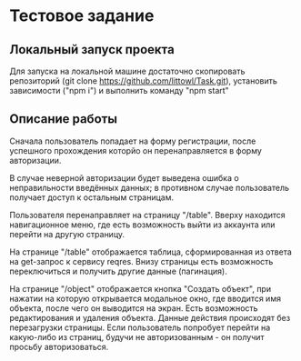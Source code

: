 # Тестовое задание
## Локальный запуск проекта
Для запуска на локальной машине достаточно скопировать репозиторий (git clone https://github.com/littowl/Task.git), установить зависимости ("npm i") и выполнить команду "npm start"
## Описание работы
Сначала пользователь попадает на форму регистрации, после успешного прохождения которйо он перенаправляется в форму авторизации.

В случае неверной авторизации будет выведена ошибка о неправильности введённых данных; в противном случае пользователь получает доступ к остальным страницам.

Пользователя перенаправляет на страницу "/table". Вверху находится навигационное меню, где есть возможность выйти из аккаунта или перейти на другую страницу.

На странице "/table" отображается таблица, сформированная из ответа на get-запрос к сервису reqres. Внизу страницы есть возможность переключиться и получить другие данные (пагинация).

На странице "/object" отображается кнопка "Создать объект", при нажатии на которую открывается модальное окно, где вводится имя объекта, после чего он выводится на экран. Есть возможность редактирования и удаления объекта. Данные действия происходят без перезагрузки страницы.
Если пользователь попробует перейти на какую-либо из страниц, будучи не авторизованным - он получит просьбу авторизоваться.

